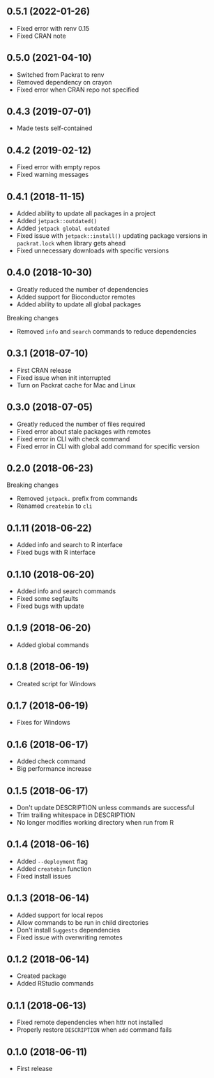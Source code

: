 ## 0.5.1 (2022-01-26)

- Fixed error with renv 0.15
- Fixed CRAN note

## 0.5.0 (2021-04-10)

- Switched from Packrat to renv
- Removed dependency on crayon
- Fixed error when CRAN repo not specified

## 0.4.3 (2019-07-01)

- Made tests self-contained

## 0.4.2 (2019-02-12)

- Fixed error with empty repos
- Fixed warning messages

## 0.4.1 (2018-11-15)

- Added ability to update all packages in a project
- Added `jetpack::outdated()`
- Added `jetpack global outdated`
- Fixed issue with `jetpack::install()` updating package versions in `packrat.lock` when library gets ahead
- Fixed unnecessary downloads with specific versions

## 0.4.0 (2018-10-30)

- Greatly reduced the number of dependencies
- Added support for Bioconductor remotes
- Added ability to update all global packages

Breaking changes

- Removed `info` and `search` commands to reduce dependencies

## 0.3.1 (2018-07-10)

- First CRAN release
- Fixed issue when init interrupted
- Turn on Packrat cache for Mac and Linux

## 0.3.0 (2018-07-05)

- Greatly reduced the number of files required
- Fixed error about stale packages with remotes
- Fixed error in CLI with check command
- Fixed error in CLI with global add command for specific version

## 0.2.0 (2018-06-23)

Breaking changes

- Removed `jetpack.` prefix from commands
- Renamed `createbin` to `cli`

## 0.1.11 (2018-06-22)

- Added info and search to R interface
- Fixed bugs with R interface

## 0.1.10 (2018-06-20)

- Added info and search commands
- Fixed some segfaults
- Fixed bugs with update

## 0.1.9 (2018-06-20)

- Added global commands

## 0.1.8 (2018-06-19)

- Created script for Windows

## 0.1.7 (2018-06-19)

- Fixes for Windows

## 0.1.6 (2018-06-17)

- Added check command
- Big performance increase

## 0.1.5 (2018-06-17)

- Don't update DESCRIPTION unless commands are successful
- Trim trailing whitespace in DESCRIPTION
- No longer modifies working directory when run from R

## 0.1.4 (2018-06-16)

- Added `--deployment` flag
- Added `createbin` function
- Fixed install issues

## 0.1.3 (2018-06-14)

- Added support for local repos
- Allow commands to be run in child directories
- Don't install `Suggests` dependencies
- Fixed issue with overwriting remotes

## 0.1.2 (2018-06-14)

- Created package
- Added RStudio commands

## 0.1.1 (2018-06-13)

- Fixed remote dependencies when httr not installed
- Properly restore `DESCRIPTION` when `add` command fails

## 0.1.0 (2018-06-11)

- First release

